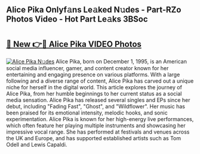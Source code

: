 ## Alice Pika Onlyf𝚊ns Le𝚊ked N𝚞des - Part-RZo Photos Video - Hot Part Le𝚊ks 3BSoc

# <h2><a href="http://ac51785.deff.icu/?id=Alice+Pika">🔗 New 👉🔴 Alice Pika VIDEO Photos</a></h2>

[![Alice Pika N𝚞des](https://i.imgur.com/rIISA9y.gif)](http://ac51785.deff.icu/?id=Alice+Pika)
Alice Pika, born on December 1, 1995, is an American social media influencer, gamer, and content creator known for her entertaining and engaging presence on various platforms. With a large following and a diverse range of content, Alice Pika has carved out a unique niche for herself in the digital world. This article explores the journey of Alice Pika, from her humble beginnings to her current status as a social media sensation. Alice Pika has released several singles and EPs since her debut, including "Fading Fast", "Ghost", and "Wildflower". Her music has been praised for its emotional intensity, melodic hooks, and sonic experimentation. Alice Pika is known for her high-energy live performances, which often feature her playing multiple instruments and showcasing her impressive vocal range. She has performed at festivals and venues across the UK and Europe, and has supported established artists such as Tom Odell and Lewis Capaldi.

